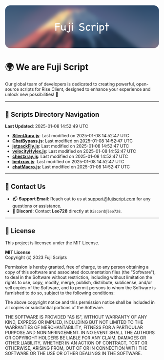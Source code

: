 ![Banner](.github/b.webp)

# 🌍 **We are Fuji Script**

Our global team of developers is dedicated to creating powerful, open-source scripts for Rise Client, designed to enhance your experience and unlock new possibilities! 🌟

---
<!-- SCRIPTS_NAVIGATION_START -->
## 📂 **Scripts Directory Navigation**

**Last Updated**: 2025-01-08 14:52:49 UTC

- **[SilentAura.js](scripts/SilentAura.js)**: Last modified on 2025-01-08 14:52:47 UTC
- **[ChatBypass.js](scripts/ChatBypass.js)**: Last modified on 2025-01-08 14:52:47 UTC
- **[jetpackFly.js](scripts/jetpackFly.js)**: Last modified on 2025-01-08 14:52:47 UTC
- **[velocityHylex.js](scripts/velocityHylex.js)**: Last modified on 2025-01-08 14:52:47 UTC
- **[chestxray.js](scripts/chestxray.js)**: Last modified on 2025-01-08 14:52:47 UTC
- **[bedxray.js](scripts/bedxray.js)**: Last modified on 2025-01-08 14:52:47 UTC
- **[chatMacro.js](scripts/chatMacro.js)**: Last modified on 2025-01-08 14:52:47 UTC

<!-- SCRIPTS_NAVIGATION_END -->

---

## 💬 **Contact Us**  
- 📬 **Support Email**: Reach out to us at [support@fujiscript.com](mailto:support@fujiscript.com) for any questions or assistance.  
- 💬 **Discord**: Contact **Leo728** directly at `Discord@leo728`.

---

## 📜 **License**

This project is licensed under the MIT License.  

**MIT License**  
Copyright (c) 2023 Fuji Scripts  

Permission is hereby granted, free of charge, to any person obtaining a copy of this software and associated documentation files (the "Software"), to deal in the Software without restriction, including without limitation the rights to use, copy, modify, merge, publish, distribute, sublicense, and/or sell copies of the Software, and to permit persons to whom the Software is furnished to do so, subject to the following conditions:  

The above copyright notice and this permission notice shall be included in all copies or substantial portions of the Software.  

THE SOFTWARE IS PROVIDED "AS IS", WITHOUT WARRANTY OF ANY KIND, EXPRESS OR IMPLIED, INCLUDING BUT NOT LIMITED TO THE WARRANTIES OF MERCHANTABILITY, FITNESS FOR A PARTICULAR PURPOSE AND NONINFRINGEMENT. IN NO EVENT SHALL THE AUTHORS OR COPYRIGHT HOLDERS BE LIABLE FOR ANY CLAIM, DAMAGES OR OTHER LIABILITY, WHETHER IN AN ACTION OF CONTRACT, TORT OR OTHERWISE, ARISING FROM, OUT OF OR IN CONNECTION WITH THE SOFTWARE OR THE USE OR OTHER DEALINGS IN THE SOFTWARE.  
